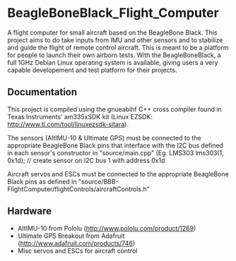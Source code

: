 BeagleBoneBlack_Flight_Computer
===============================

A flight computer for small aircraft based on the BeagleBone Black. This project aims to do take inputs from IMU and other sensors and to stabilize and guide the flight of remote control aircraft. This is meant to be a platform for people to launch their own airborn tests. With the BeagleBoneBlack, a full 1GHz Debian Linux operating system is available, giving users a very capable developement and test platform for their projects.

Documentation
-------------

This project is compiled using the gnueabihf C++ cross compiler found in Texas Instruments' am335xSDK kit (Linux EZSDK: http://www.ti.com/tool/linuxezsdk-sitara).

The sensors (AltIMU-10 & Ultimate GPS) must be connected to the appropriate BeagleBone Black pins that interface with the I2C bus defined in each sensor's constructor in "source/main.cpp" (Eg. LMS303
lms303(1, 0x1d); // create sensor on I2C bus 1 with address 0x1d

Aircraft servos and ESCs must be connected to the appropriate BeagleBone Black pins as defined in "source/BBB-FlightComputer/flightControls/aircraftControls.h"

Hardware
--------

- AltIMU-10 from Pololu (http://www.pololu.com/product/1269)
- Ultimate GPS Breakout from Adafruit (http://www.adafruit.com/products/746)
- Misc servos and ESCs for aircraft control
